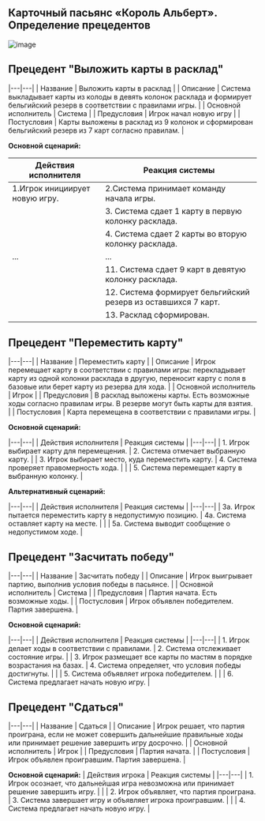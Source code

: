 
## Карточный пасьянс «Король Альберт». Определение прецедентов 

![image](https://github.com/kalashnikovqq/solitaireKingAlbert/assets/100009366/6df8c9bf-a4cf-4e67-9231-4c0731dd32db)


## Прецедент "Выложить карты в расклад"  

|---|---|
| Название | Выложить карты в расклад |
| Описание | Система выкладывает карты из колоды в девять колонок расклада и формирует бельгийский резерв в соответствии с правилами игры. |
| Основной исполнитель | Система |
| Предусловия | Игрок начал новую игру |
| Постусловия | Карты выложены в расклад из 9 колонок и сформирован бельгийский резерв из 7 карт согласно правилам. |

**Основной сценарий:**

| Действия исполнителя | Реакция системы |
|---|---|
| 1.Игрок инициирует новую игру. | 2.Система принимает команду начала игры. |
| | 3. Система сдает 1 карту в первую колонку расклада. |
| | 4. Система сдает 2 карты во вторую колонку расклада. |
| ... | ... |
| | 11. Система сдает 9 карт в девятую колонку расклада. |
| | 12. Система формирует бельгийский резерв из оставшихся 7 карт. |
| | 13. Расклад сформирован. |


## Прецедент "Переместить карту"

|---|---|
| Название | Переместить карту |
| Описание | Игрок перемещает карту в соответствии с правилами игры: перекладывает карту из одной колонки расклада в другую, переносит карту с поля в базовые или берет карту из резерва для хода. |
| Основной исполнитель | Игрок |
| Предусловия | В расклад выложены карты. Есть возможные ходы согласно правилам игры. В резерве могут быть карты для взятия. |
| Постусловия | Карта перемещена в соответствии с правилами игры. |

**Основной сценарий:**

|---|---|
| Действия исполнителя | Реакция системы |
|---|---|
| 1. Игрок выбирает карту для перемещения. | 2. Система отмечает выбранную карту. |
| 3. Игрок выбирает место, куда переместить карту. | 4. Система проверяет правомерность хода. |
| | 5. Система перемещает карту в выбранную колонку. |

**Альтернативный сценарий:**

|---|---|
| Действия исполнителя | Реакция системы |
|---|---|
| 3а. Игрок пытается переместить карту в недопустимую позицию. | 4а. Система оставляет карту на месте. |
| | 5а. Система выводит сообщение о недопустимом ходе. |



## Прецедент "Засчитать победу"

|---|---|
| Название | Засчитать победу | 
| Описание | Игрок выигрывает партию, выполнив условия победы в пасьянсе. |
| Основной исполнитель | Система |
| Предусловия | Партия начата. Есть возможные ходы. |
| Постусловия | Игрок объявлен победителем. Партия завершена. |

**Основной сценарий:**

|---|---|
| Действия исполнителя | Реакция системы |
|---|---|
| 1. Игрок делает ходы в соответствии с правилами. | 2. Система отслеживает состояние игры. |
| 3. Игрок размещает все карты по мастям в порядке возрастания на базах. | 4. Система определяет, что условия победы достигнуты. |
| | 5. Система объявляет игрока победителем. |
| | 6. Система предлагает начать новую игру. |



## Прецедент "Сдаться"

|---|---|
| Название | Сдаться |
| Описание | Игрок решает, что партия проиграна, если не может совершить дальнейшие правильные ходы или принимает решение завершить игру досрочно. |
| Основной исполнитель | Игрок |
| Предусловия | Партия начата. |
| Постусловия | Игрок объявлен проигравшим. Партия завершена. |

**Основной сценарий:**
| Действия игрока | Реакция системы |
|---|---|
| 1. Игрок осознает, что дальнейшая игра невозможна или принимает решение завершить игру. |  |
| 2. Игрок объявляет, что партия проиграна. | 3. Система завершает игру и объявляет игрока проигравшим. |
| | 4. Система предлагает начать новую игру. |


